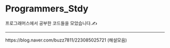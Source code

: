 # Programmers_Stdy
프로그래머스에서 공부한 코드들을 모았습니다.✍️
<HR>   
https://blog.naver.com/buzz7811/223085025721 (해설모음)
